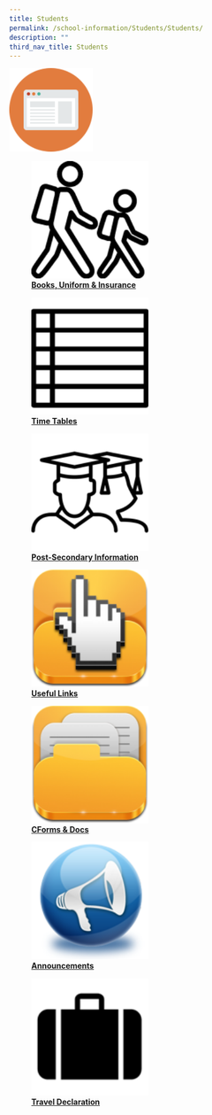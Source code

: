 ```yaml
---
title: Students
permalink: /school-information/Students/Students/
description: ""
third_nav_title: Students
---
```

<img style="width:30%;height:50%" src="/images/School%20information/Students/Students/MID.png">

<div>


<div> 

<a href="[https://www-broadricksec-moe-edu-sg-admin.cwp.sg/cca/uniformed-groups/red-cross](https://www-broadricksec-moe-edu-sg-admin.cwp.sg/cca/uniformed-groups/red-cross)">

<figure>
<img style="width:50%;height:50%" src="/images/School%20information/Students/Students/S1.png">
<figcaption> <strong> Books, Uniform & Insurance </strong> </figcaption>

</figure>

</a>

</div>

<div>

</div>

</div>

<div>


<div>

<a href="[https://www-broadricksec-moe-edu-sg-admin.cwp.sg/cca/uniformed-groups/red-cross](https://www-broadricksec-moe-edu-sg-admin.cwp.sg/cca/uniformed-groups/red-cross)">

<figure>
<img style="width:50%;height:50%" src="/images/School%20information/Students/Students/S2.png">
<figcaption> <strong> Time Tables </strong> </figcaption>

</figure>

</a>

</div>

<div>

</div>

</div>

<div>


<div>

<a href="[https://www-broadricksec-moe-edu-sg-admin.cwp.sg/cca/uniformed-groups/red-cross](https://www-broadricksec-moe-edu-sg-admin.cwp.sg/cca/uniformed-groups/red-cross)">

<figure>
<img style="width:50%;height:50%" src="/images/School%20information/Students/Students/S3.png">
<figcaption> <strong> Post-Secondary Information </strong> </figcaption>

</figure>

</a>

</div>

<div>

</div>

</div>

<div>


<div>

<a href="[https://www-broadricksec-moe-edu-sg-admin.cwp.sg/cca/uniformed-groups/red-cross](https://www-broadricksec-moe-edu-sg-admin.cwp.sg/cca/uniformed-groups/red-cross)">

<figure>
<img style="width:50%;height:50%" src="/images/School%20information/Students/Students/S4.png">
<figcaption> <strong> Useful Links </strong> </figcaption>

</figure>

</a>

</div>

<div>

</div>

</div>

<div>


<div>

<a href="[https://www-broadricksec-moe-edu-sg-admin.cwp.sg/cca/uniformed-groups/red-cross](https://www-broadricksec-moe-edu-sg-admin.cwp.sg/cca/uniformed-groups/red-cross)">

<figure>
<img style="width:50%;height:50%" src="/images/School%20information/Students/Students/S5.png">
<figcaption> <strong> CForms & Docs </strong> </figcaption>

</figure>

</a>

</div>

<div>

</div>

</div>

<div>


<div>

<a href="[https://www-broadricksec-moe-edu-sg-admin.cwp.sg/cca/uniformed-groups/red-cross](https://www-broadricksec-moe-edu-sg-admin.cwp.sg/cca/uniformed-groups/red-cross)">

<figure>
<img style="width:50%;height:50%" src="/images/School%20information/Students/Students/S6.png">
<figcaption> <strong> Announcements </strong> </figcaption>

</figure>

</a>

</div>

<div>

</div>

</div>

<div>


<div>

<a href="[https://www-broadricksec-moe-edu-sg-admin.cwp.sg/cca/uniformed-groups/red-cross](https://www-broadricksec-moe-edu-sg-admin.cwp.sg/cca/uniformed-groups/red-cross)">

<figure>
<img style="width:50%;height:50%" src="/images/School%20information/Students/Students/S7.png">
<figcaption> <strong> Travel Declaration

[  
](https://www.facebook.com/EvergreenSecondary/) </strong> </figcaption>

</figure>

</a>

</div>

<div>

</div>

</div>